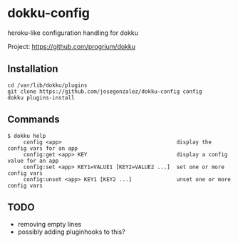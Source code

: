 dokku-config
============

heroku-like configuration handling for dokku

Project: https://github.com/progrium/dokku

Installation
------------
```
cd /var/lib/dokku/plugins
git clone https://github.com/josegonzalez/dokku-config config
dokku plugins-install
```


Commands
--------
```
$ dokku help
     config <app>                                    display the config vars for an app
     config:get <app> KEY                            display a config value for an app
     config:set <app> KEY1=VALUE1 [KEY2=VALUE2 ...]  set one or more config vars
     config:unset <app> KEY1 [KEY2 ...]              unset one or more config vars
```

TODO
----

- removing empty lines
- possibly adding pluginhooks to this?

